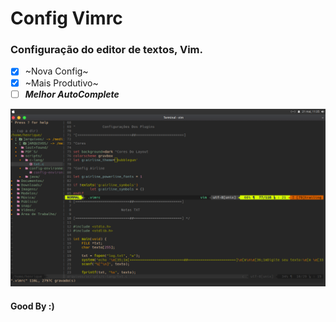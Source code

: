 # Config Vimrc

### Configuração do editor de textos, Vim.

- [x] ~Nova Config~
- [x] ~Mais Produtivo~
- [ ] ***Melhor AutoComplete*** 

![](screen-shot.png)

#### Good By :)
